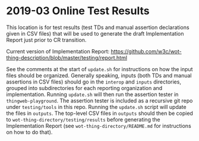 # 2019-03 Online Test Results
This location is for test results (test TDs and manual assertion declarations
given in CSV files) that will be used to generate 
the draft Implementation Report just prior to CR transition. 

Current version of Implementation Report: https://github.com/w3c/wot-thing-description/blob/master/testing/report.html

See the comments at the start of `update.sh` for instructions on how the
input files should be organized.  Generally speaking, inputs (both TDs and 
manual assertions in CSV files) should go in 
the `interop` and `inputs` directories, grouped into subdirectories for each
reporting organization and implementation.  Running `update.sh` will then run
the assertion tester in `thingweb-playground`.  The assertion tester is included as
a recursive git repo under `testing/tools` in this repo. 
Running the `update.sh` script will update the files in `outputs`. 
The top-level CSV files in `outputs` should then be copied to 
`wot-thing-directory/testing/results` before generating the Implementation
Report (see `wot-thing-directory/README.md` for instructions on how to do that).
